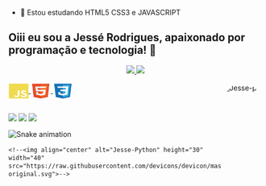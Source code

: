 - 🌱 Estou estudando HTML5 CSS3 e JAVASCRIPT

## Oiii eu sou a Jessé Rodrigues, apaixonado por programação e tecnologia! 👋
<div align="center">
  <a href="https://github.com/Jrodrygues">
  <img height="180em" src="https://github-readme-stats.vercel.app/api?username=Jrodrygues&show_icons=true&theme=dark&include_all_commits=true&count_private=true"/><span>
  <img height="180em" src="https://github-readme-stats.vercel.app/api/top-langs/?username=Jrodrygues&layout=compact&langs_count=7&theme=dark"/></span>
</div>
<div style="display: inline_block"><br>
  <img align="center" alt="Jesse-Js" height="30" width="40" src="https://raw.githubusercontent.com/devicons/devicon/master/icons/javascript/javascript-plain.svg">
  <img align="center" alt="Jesse-HTML" height="30" width="40" src="https://raw.githubusercontent.com/devicons/devicon/master/icons/html5/html5-original.svg">
  <img align="center" alt="Jesse-CSS" height="30" width="40" src="https://raw.githubusercontent.com/devicons/devicon/master/icons/css3/css3-original.svg">
  <img align="right" alt="Jesse-pic" height="150" style="border-radius:50px;" src="https://media.discordapp.net/attachments/974415467202613288/974415603186172035/download20220504175216.png?width=409&height=409">
</div>
  
  ##
 
<div> 
  <a href="https://instagram.com/J.rodryguez" target="_blank"><img src="https://img.shields.io/badge/-Instagram-%23E4405F?style=for-the-badge&logo=instagram&logoColor=white" target="_blank"></a>
  <a href = "mailto:contatojrodrygues.jr@gmail.com"><img src="https://img.shields.io/badge/-Gmail-%23333?style=for-the-badge&logo=gmail&logoColor=white" target="_blank"></a>
  <a href="https://www.linkedin.com/in/jrodrygues" target="_blank"><img src="https://img.shields.io/badge/-LinkedIn-%230077B5?style=for-the-badge&logo=linkedin&logoColor=white" target="_blank"></a> 
 
  ![Snake animation](https://github.com/Jrodrygues/Jrodrygues/blob/output/github-contribution-grid-snake.svg)
 
</div>

  
    <!--<img align="center" alt="Jesse-Python" height="30" width="40" src="https://raw.githubusercontent.com/devicons/devicon/master/icons/python/python-original.svg">-->
  <!--<img align="center" alt="Jesse-Csharp" height="30" width="40" src="https://raw.githubusercontent.com/devicons/devicon/master/icons/csharp/csharp-original.svg">-->
   <!--<img align="center" alt="Jesse-Ts" height="30" width="40" src="https://raw.githubusercontent.com/devicons/devicon/master/icons/typescript/typescript-plain.svg">-->
  <!--<img align="center" alt="Jesse-React" height="30" width="40" src="https://raw.githubusercontent.com/devicons/devicon/master/icons/react/react-original.svg">-->
